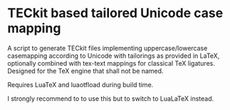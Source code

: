 # TECkit based tailored Unicode case mapping

A script to generate TECkit files implementing uppercase/lowercase casemapping
according to Unicode with tailorings as provided in LaTeX,
optionally combined with tex-text mappings for classical TeX ligatures.
Designed for the TeX engine that shall not be named.

Requires LuaTeX and luaotfload during build time.

I strongly recommend to to use this but to switch to LuaLaTeX instead.
